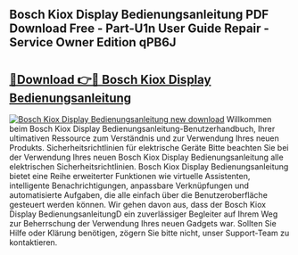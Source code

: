 ## Bosch Kiox Display Bedienungsanleitung PDF Download Free - Part-U1n User Guide Repair - Service Owner Edition qPB6J

# <h2><a href="http://df3u0h.blite.top/?on=Bosch+Kiox+Display+Bedienungsanleitung">🔗Download 👉🔴 Bosch Kiox Display Bedienungsanleitung</a></h2>

[![Bosch Kiox Display Bedienungsanleitung new download](https://i.imgur.com/lujVjoI.png)](http://df3u0h.blite.top/?on=Bosch+Kiox+Display+Bedienungsanleitung)
Willkommen beim Bosch Kiox Display Bedienungsanleitung-Benutzerhandbuch, Ihrer ultimativen Ressource zum Verständnis und zur Verwendung Ihres neuen Produkts. Sicherheitsrichtlinien für elektrische Geräte Bitte beachten Sie bei der Verwendung Ihres neuen Bosch Kiox Display Bedienungsanleitung alle elektrischen Sicherheitsrichtlinien. Bosch Kiox Display Bedienungsanleitung bietet eine Reihe erweiterter Funktionen wie virtuelle Assistenten, intelligente Benachrichtigungen, anpassbare Verknüpfungen und automatisierte Aufgaben, die alle einfach über die Benutzeroberfläche gesteuert werden können. Wir gehen davon aus, dass der Bosch Kiox Display BedienungsanleitungD ein zuverlässiger Begleiter auf Ihrem Weg zur Beherrschung der Verwendung Ihres neuen Gadgets war. Sollten Sie Hilfe oder Klärung benötigen, zögern Sie bitte nicht, unser Support-Team zu kontaktieren.
